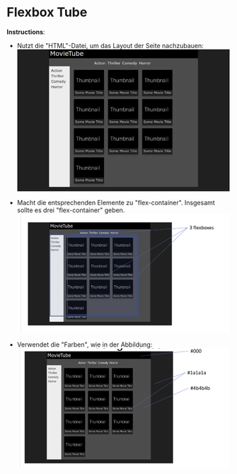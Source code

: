 # Flexbox Tube

**Instructions**: 

* Nutzt die "HTML"-Datei, um das Layout der Seite nachzubauen: 
![reference-image](/images/reference-image.png)

* Macht die entsprechenden Elemente zu "flex-container". Insgesamt sollte es drei "flex-container" geben.
![reference-flex-containers](/images/reference-flex.png)

* Verwendet die "Farben", wie in der Abbildung:
![reference-color](/images/reference-colors.png)

